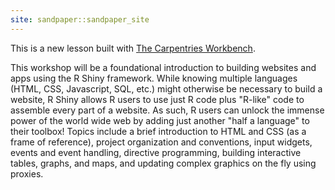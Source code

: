 ```yaml
---
site: sandpaper::sandpaper_site
---
```


This is a new lesson built with [The Carpentries Workbench][workbench]. 

[workbench]: https://carpentries.github.io/sandpaper-docs

This workshop will be a foundational introduction to building websites and apps using the R Shiny framework. While knowing multiple languages (HTML, CSS, Javascript, SQL, etc.) might otherwise be necessary to build a website, R Shiny allows R users to use just R code plus "R-like" code to assemble every part of a website. As such, R users can unlock the immense power of the world wide web by adding just another "half a language" to their toolbox! Topics include a brief introduction to HTML and CSS (as a frame of reference), project organization and conventions, input widgets, events and event handling, directive programming, building interactive tables, graphs, and maps, and updating complex graphics on the fly using proxies.
